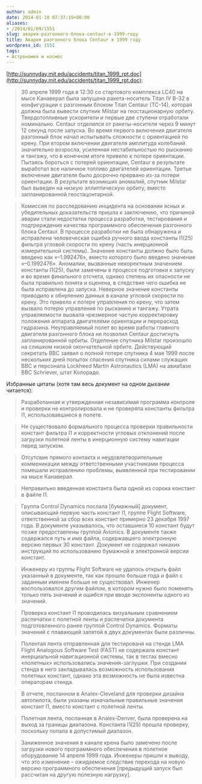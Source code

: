 ```yaml
---
author: admin
date: 2014-01-10 07:37:19+00:00
aliases:
- /2014/01/09/1551
slug: авария-разгонного-блока-centaur-в-1999-году
title: Авария разгонного блока Centaur в 1999 году
wordpress_id: 1551
tags:
- Астрономия и космос
---
```


[http://sunnyday.mit.edu/accidents/titan_1999_rpt.doc](http://sunnyday.mit.edu/accidents/titan_1999_rpt.doc):

> 30 апреля 1999 года в 12:30 со стартового комплекса LC40 на мысе Канаверал была запущена ракета-носитель Titan IV B-32 в конфигурации с разгонным блоком Titan Centaur (TC-14), которая должна была вывести спутник Milstar на геостационарную орбиту. Твердотопливные ускорители и первые две ступени отработали номинально. Centaur отделился от ракеты-носителя через 9 минут 12 секунд после запуска. Во время первого включения двигателя разгонный блок начал испытывать сложности с ориентацией по крену. При втором включении двигателя амплитуда колебаний значительно возросла, усиленная нестабильностью по рысканию и тангажу, что в конечном итоге привело к потере ориентации. Пытаясь бороться с потерей ориентации, Centaur в результате выработал все наличное топливо двигателей ориентации. Третье включение двигателя было досрочно прервано из-за потери ориентации. В результате возникших аномалий, спутник Milstar был выведен на низкую эллиптическую орбиту, вместо запланированной геостацонтарной.

> Комиссия по расследованию инцидента на основании ясных и убедительных доказательств пришла к заключению, что причиной аварии стали недостатки процесса разработки, тестирования и подтрерждения качества программного обеспечения разгонного блока Centaur. В процессе разработки не была обнаружена и исправлена человеческая ошибка ручного ввода константы I1(25) фильтра угловой скорости по крену (часть инерционной измерительной системы). Значение константы должно было быть введено как «–1.992476», вместо которого было введено значение «–0.1992476». Аномалии, вызванные некоректным значением константы I1(25), были  замечены в процессе подготовки к запуску и во время финального отсчета, однако степень их опасности не была правильно понята и оценена, в следствие чего ошибка не была исправлена до запуска. Неверное значение константы приводило к обнулению данных в канале угловой скорости по крену. Это привело к потере управления по крену, что затем вызвало потерю управления по рысканию и тангажу. Утрата управляемости вызвала чрезмерное частую корректировку положения аппарата двигателями ориентации и перерасход гидразина. Неуправляемый полет во время работы главного двигателя разгонного блока не позволил Centaur достигнуть запланированной орбиты. Отделение спутника Milstar произошло на слишком низкой окончательной орбите. Действующий секретать ВВС заявил о полной потере спутника 4 мая 1999 после нескольких дней попыток спасения спутника силами служащих ВВС и персонала Lockheed Martin Astronautics (LMA) на авиабазе ВВС Schriever, штат Колорадо.

Избранные цитаты (хотя там весь документ на одном дыхании читается):

> Разработанная и утвержденная независимая программа контроля и проверки не контролировала и не проверяла константы фильтра I1, использовавшиеся в полете.

> Не существовало формального процесса проверки правильности констант фильтра I1 и корректности угловых отклонений после загрузки полетной ленты в инерционную систему навигации перед запуском.

> Отсутсвие прямого контакта и неудовлетворительные комменикации между ответственными участниками процесса помешали исправлению проблемы, выявленной при тестировании на мысе Канаверал.

> Неправильно введенная константа была одной из сорока констант в файле I1.

> Группа Control Dynamics послала [бумажный] документ, описывающий первую часть констант I1, группе Flight Software, ответственной за сбор всех констант примерно 23 декабря 1997 года. В документе указывалось, что оставшиеся 10 констант будут позже предоставлены группой Avionics. В документе также содержался путь и имя файла, содержавшего электронную версию первых 30 констант. Документ не содержал никаких инструкций по использованию бумажной и электронной версии констант.

> Инженеру из группы Flight Software не удалось открыть файл указанный в документе, так как прошло больше года и файл с заданным именем больше не существовал. Инженер воспользовался другим файлом, в котором нужно было поменять только пять значений и ошибся при вводе экспоненты одного из значений.

> Проверка констант I1 проводилась визуальным сравнением распечатки с полетной ленты и распечатки документа подготовленного ранее группой Control Dynamics. Форматы значений с плавающей запятой в двух документах были различны.

> Полентая лента отправленная для тестированя на стенде LMA Flight Analogous Software Test (FAST) не содержала констант инерциальной навигационной системы, так в тестах вмесно «полетных» использовались значения-заглушки. При создании стенда в него закладывалась возможность использования полетных констант, однако эта возможность не была известна операторам стенда.

> В отчете, посланном в Analex-Cleveland для проверки дизайна автопилота, были указаны изначальные правильные значения констант I1, вместо констант с полетной ленты.

> Полетная лента, посланная в Analex-Denver, была проверена на выход за границы диапазона. Константа I1(25) прошла проверку, поскольку попала в допустимый диапазон.

> Заниженное значения в канале крена было замечено после загрузки нового программного обеспечения в полетное оборудование 14 апреля 1999 года. Инженеры пришли к выводу, что это изменение – ожидаемое следствие перехода на новую версию программного обеспечения [предыдущий запуск был рассчитан на другую полезную нагрузку].
